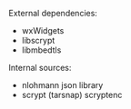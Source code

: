 
External dependencies:
* wxWidgets
* libscrypt
* libmbedtls

Internal sources:
* nlohmann json library
* scrypt (tarsnap) scryptenc
